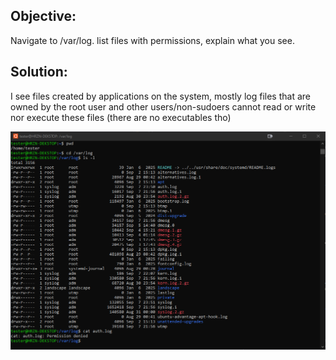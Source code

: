 ## **Objective:**  
Navigate to /var/log. list files with permissions, explain what you see.

## **Solution:**  
 I see files created by applications on the system, mostly log files that are owned by the root user and other users/non-sudoers cannot read or write nor execute these files (there are no executables tho)

![Screenshot 1](screenshots/1.png)